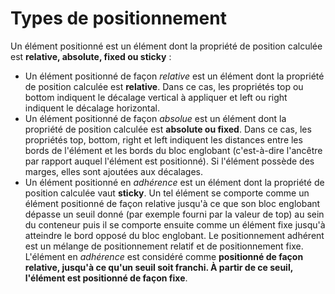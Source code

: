 # Types de positionnement

Un élément positionné est un élément dont la propriété de position calculée est **relative, absolute, fixed ou sticky** :

- Un élément positionné de façon *relative* est un élément dont la propriété de position calculée est **relative**. Dans ce cas, les propriétés top ou bottom indiquent le décalage vertical à appliquer et left ou right indiquent le décalage horizontal.
- Un élément positionné de façon *absolue* est un élément dont la propriété de position calculée est **absolute ou fixed**. Dans ce cas, les propriétés top, bottom, right et left indiquent les distances entre les bords de l'élément et les bords du bloc englobant (c'est-à-dire l'ancêtre par rapport auquel l'élément est positionné). Si l'élément possède des marges, elles sont ajoutées aux décalages.
- Un élément positionné en *adhérence* est un élément dont la propriété de position calculée vaut **sticky**. Un tel élément se comporte comme un élément positionné de façon relative jusqu'à ce que son bloc englobant dépasse un seuil donné (par exemple fourni par la valeur de top) au sein du conteneur puis il se comporte ensuite comme un élément fixe jusqu'à atteindre le bord opposé du bloc englobant. Le positionnement adhérent est un mélange de positionnement relatif et de positionnement fixe. L'élément en *adhérence* est considéré comme **positionné de façon relative, jusqu'à ce qu'un seuil soit franchi. À partir de ce seuil, l'élément est positionné de façon fixe**.
